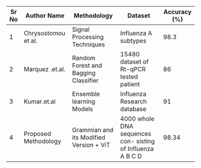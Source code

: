 |   Sr No | Author Name          | Methodology                             | Dataset                                                    |   Accuracy (%) |
|---------|----------------------|-----------------------------------------|------------------------------------------------------------|----------------|
|       1 | Chrysostomou et al.  | Signal Processing Techniques            | Influenza A subtypes                                       |          98.3  |
|       2 | Marquez .et.al.      | Random Forest and Bagging Classifier    | 15480 dataset of Rt-qPCR tested patient                    |          86    |
|       3 | Kumar.et.al          | Ensemble learning Models                | Influenza Research database                                |          91    |
|       4 | Proposed Methodology | Grammian and its Modified Version + ViT | 4000 whole DNA sequences con- sisting of Influenza A B C D |          98.34 |